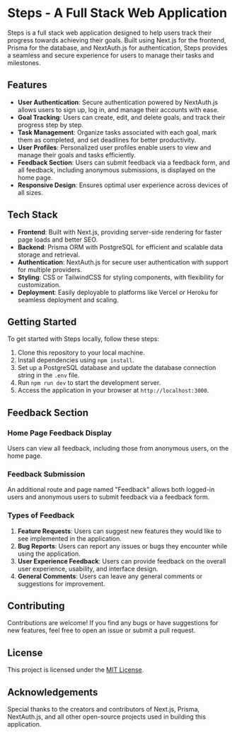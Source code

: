 # Steps - A Full Stack Web Application

Steps is a full stack web application designed to help users track their progress towards achieving their goals. Built using Next.js for the frontend, Prisma for the database, and NextAuth.js for authentication, Steps provides a seamless and secure experience for users to manage their tasks and milestones.

## Features

- **User Authentication**: Secure authentication powered by NextAuth.js allows users to sign up, log in, and manage their accounts with ease.
- **Goal Tracking**: Users can create, edit, and delete goals, and track their progress step by step.
- **Task Management**: Organize tasks associated with each goal, mark them as completed, and set deadlines for better productivity.
- **User Profiles**: Personalized user profiles enable users to view and manage their goals and tasks efficiently.
- **Feedback Section**: Users can submit feedback via a feedback form, and all feedback, including anonymous submissions, is displayed on the home page.
- **Responsive Design**: Ensures optimal user experience across devices of all sizes.

## Tech Stack

- **Frontend**: Built with Next.js, providing server-side rendering for faster page loads and better SEO.
- **Backend**: Prisma ORM with PostgreSQL for efficient and scalable data storage and retrieval.
- **Authentication**: NextAuth.js for secure user authentication with support for multiple providers.
- **Styling**: CSS or TailwindCSS for styling components, with flexibility for customization.
- **Deployment**: Easily deployable to platforms like Vercel or Heroku for seamless deployment and scaling.

## Getting Started

To get started with Steps locally, follow these steps:

1. Clone this repository to your local machine.
2. Install dependencies using `npm install`.
3. Set up a PostgreSQL database and update the database connection string in the `.env` file.
4. Run `npm run dev` to start the development server.
5. Access the application in your browser at `http://localhost:3000`.

## Feedback Section

### Home Page Feedback Display

Users can view all feedback, including those from anonymous users, on the home page.

### Feedback Submission

An additional route and page named "Feedback" allows both logged-in users and anonymous users to submit feedback via a feedback form.

### Types of Feedback

1. **Feature Requests**: Users can suggest new features they would like to see implemented in the application.
2. **Bug Reports**: Users can report any issues or bugs they encounter while using the application.
3. **User Experience Feedback**: Users can provide feedback on the overall user experience, usability, and interface design.
4. **General Comments**: Users can leave any general comments or suggestions for improvement.

## Contributing

Contributions are welcome! If you find any bugs or have suggestions for new features, feel free to open an issue or submit a pull request.

## License

This project is licensed under the [MIT License](LICENSE).

## Acknowledgements

Special thanks to the creators and contributors of Next.js, Prisma, NextAuth.js, and all other open-source projects used in building this application.
